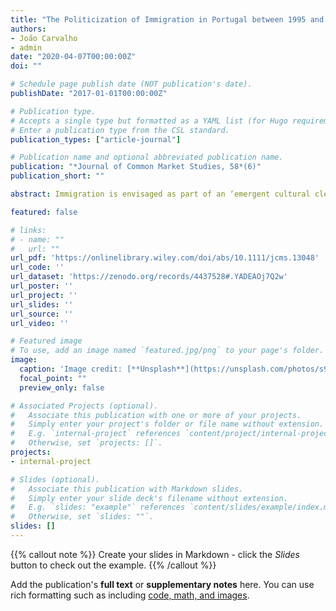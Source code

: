 ```yaml
---
title: "The Politicization of Immigration in Portugal between 1995 and 2014: A European Exception?"
authors:
- João Carvalho
- admin
date: "2020-04-07T00:00:00Z"
doi: ""

# Schedule page publish date (NOT publication's date).
publishDate: "2017-01-01T00:00:00Z"

# Publication type.
# Accepts a single type but formatted as a YAML list (for Hugo requirements).
# Enter a publication type from the CSL standard.
publication_types: ["article-journal"]

# Publication name and optional abbreviated publication name.
publication: "*Journal of Common Market Studies, 58*(6)"
publication_short: ""

abstract: Immigration is envisaged as part of an ‘emergent cultural cleavage’ across Western Europe. Within this context, this article explores the politicization of immigration in Portugal between 1995 and 2014. Politicization is interpreted as being formed by two distinct dimensions: salience and polarization of the political claims found within news articles extracted from newspapers. Notwithstanding the doubling of the foreign population settled in the country in the early 2000s, the diminished salience and the absence of significant political conflict suggest that immigration failed to become politicized in Portugal. Drawing on a comparative analysis with seven other European states between 1995 and 2009, Portugal observed the lowest rate of politicization. Rather than being related with socio-economic factors, the lack of politicization of immigration was associated with the strategies of the mainstream parties, which successfully prevented the emergence of this topic as a significant political cleavage.

featured: false

# links:
# - name: ""
#   url: ""
url_pdf: 'https://onlinelibrary.wiley.com/doi/abs/10.1111/jcms.13048'
url_code: ''
url_dataset: 'https://zenodo.org/records/4437528#.YADEAOj7Q2w'
url_poster: ''
url_project: ''
url_slides: ''
url_source: ''
url_video: ''

# Featured image
# To use, add an image named `featured.jpg/png` to your page's folder. 
image:
  caption: 'Image credit: [**Unsplash**](https://unsplash.com/photos/s9CC2SKySJM)'
  focal_point: ""
  preview_only: false

# Associated Projects (optional).
#   Associate this publication with one or more of your projects.
#   Simply enter your project's folder or file name without extension.
#   E.g. `internal-project` references `content/project/internal-project/index.md`.
#   Otherwise, set `projects: []`.
projects:
- internal-project

# Slides (optional).
#   Associate this publication with Markdown slides.
#   Simply enter your slide deck's filename without extension.
#   E.g. `slides: "example"` references `content/slides/example/index.md`.
#   Otherwise, set `slides: ""`.
slides: []
---
```


{{% callout note %}}
Create your slides in Markdown - click the *Slides* button to check out the example.
{{% /callout %}}

Add the publication's **full text** or **supplementary notes** here. You can use rich formatting such as including [code, math, and images](https://docs.hugoblox.com/content/writing-markdown-latex/).
